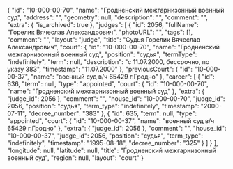 {
    "id": "10-000-00-70",
    "name": "Гродненский межгарнизонный военный суд",
    "address": "",
    "geometry": null,
    "description": "",
    "comment": "",
    "extra": {
        "is_archived": true
    },
    "judges": [
        {
            "id": 2056,
            "fullName": "Горелик Вячеслав Александрович",
            "photoURL": "",
            "tags": [],
            "comment": "",
            "layout": "judge",
            "title": "Судья Горелик Вячеслав Александрович",
            "court": {
                "id": "10-000-00-70",
                "name": "Гродненский межгарнизонный военный суд",
                "position": "судья",
                "termType": "indefinitely",
                "term": null,
                "description": "c 11.07.2000, бессрочно, по указу 383",
                "timestamp": "11.07.2000"
            },
            "previousCourt": {
                "id": "10-000-00-37",
                "name": "военный суд в/ч 65429 г.Гродно"
            },
            "career": [
                {
                    "id": 636,
                    "term": null,
                    "type": "appointed",
                    "court": {
                        "id": "10-000-00-70",
                        "name": "Гродненский межгарнизонный военный суд"
                    },
                    "extra": {
                        "judge_id": 2056
                    },
                    "comment": "",
                    "house_id": "10-000-00-70",
                    "judge_id": 2056,
                    "position": "судья",
                    "term_type": "indefinitely",
                    "timestamp": "2000-07-11",
                    "decree_number": "383"
                },
                {
                    "id": 635,
                    "term": null,
                    "type": "appointed",
                    "court": {
                        "id": "10-000-00-37",
                        "name": "военный суд в/ч 65429 г.Гродно"
                    },
                    "extra": {
                        "judge_id": 2056
                    },
                    "comment": "",
                    "house_id": "10-000-00-37",
                    "judge_id": 2056,
                    "position": "судья",
                    "term_type": "indefinitely",
                    "timestamp": "1995-08-18",
                    "decree_number": "325"
                }
            ]
        }
    ],
    "longitude": null,
    "latitude": null,
    "title": "Гродненский межгарнизонный военный суд",
    "region": null,
    "layout": "court"
}